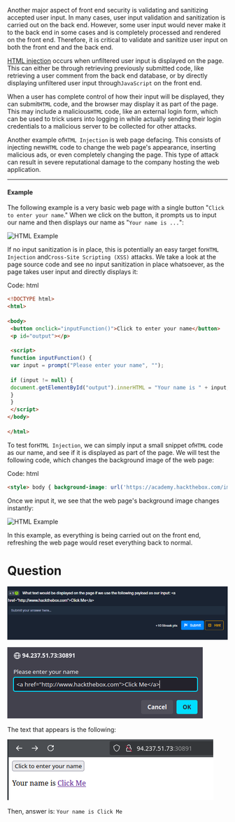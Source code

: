 ﻿---
sticker: lucide//curly-braces
---

Another major aspect of front end security is validating and sanitizing accepted user input. In many cases, user input validation and sanitization is carried out on the back end. However, some user input would never make it to the back end in some cases and is completely processed and rendered on the front end. Therefore, it is critical to validate and sanitize user input on both the front end and the back end.

[HTML injection](https://owasp.org/www-project-web-security-testing-guide/latest/4-Web_Application_Security_Testing/11-Client-side_Testing/03-Testing_for_HTML_Injection) occurs when unfiltered user input is displayed on the page. This can either be through retrieving previously submitted code, like retrieving a user comment from the back end database, or by directly displaying unfiltered user input through`JavaScript` on the front end.

When a user has complete control of how their input will be displayed, they can submit`HTML` code, and the browser may display it as part of the page. This may include a malicious`HTML` code, like an external login form, which can be used to trick users into logging in while actually sending their login credentials to a malicious server to be collected for other attacks.

Another example of`HTML Injection` is web page defacing. This consists of injecting new`HTML` code to change the web page's appearance, inserting malicious ads, or even completely changing the page. This type of attack can result in severe reputational damage to the company hosting the web application.

---

#### Example

The following example is a very basic web page with a single button "`Click to enter your name`." When we click on the button, it prompts us to input our name and then displays our name as "`Your name is ...`":

![HTML Example](https://academy.hackthebox.com/storage/modules/75/web_apps_html_injection_5.jpg)

If no input sanitization is in place, this is potentially an easy target for`HTML Injection` and`Cross-Site Scripting (XSS)` attacks. We take a look at the page source code and see no input sanitization in place whatsoever, as the page takes user input and directly displays it:

Code: html

```html
<!DOCTYPE html>
<html>

<body>
 <button onclick="inputFunction()">Click to enter your name</button>
 <p id="output"></p>

 <script>
 function inputFunction() {
 var input = prompt("Please enter your name", "");

 if (input != null) {
 document.getElementById("output").innerHTML = "Your name is " + input;
 }
 }
 </script>
</body>

</html>
```

To test for`HTML Injection`, we can simply input a small snippet of`HTML` code as our name, and see if it is displayed as part of the page. We will test the following code, which changes the background image of the web page:

Code: html

```html
<style> body { background-image: url('https://academy.hackthebox.com/images/logo.svg'); } </style>
```

Once we input it, we see that the web page's background image changes instantly:

![HTML Example](https://academy.hackthebox.com/storage/modules/75/web_apps_html_injection_6.jpg)

In this example, as everything is being carried out on the front end, refreshing the web page would reset everything back to normal.

# Question

![Pasted image 20250122182012.png](../../../IMAGES/Pasted%20image%2020250122182012.png)

![Pasted image 20250122182036.png](../../../IMAGES/Pasted%20image%2020250122182036.png)

The text that appears is the following:

![Pasted image 20250122182120.png](../../../IMAGES/Pasted%20image%2020250122182120.png)

Then, answer is: `Your name is Click Me`
